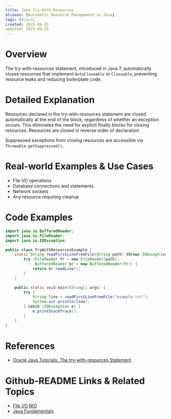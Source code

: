 ```yaml
---
title: Java Try-With-Resources
aliases: [Automatic Resource Management in Java]
tags: [#java]
created: 2025-09-25
updated: 2025-09-25
---
```


# Overview

The try-with-resources statement, introduced in Java 7, automatically closes resources that implement `AutoCloseable` or `Closeable`, preventing resource leaks and reducing boilerplate code.

# Detailed Explanation

Resources declared in the try-with-resources statement are closed automatically at the end of the block, regardless of whether an exception occurs. This eliminates the need for explicit finally blocks for closing resources. Resources are closed in reverse order of declaration.

Suppressed exceptions from closing resources are accessible via `Throwable.getSuppressed()`.

# Real-world Examples & Use Cases

- File I/O operations
- Database connections and statements
- Network sockets
- Any resource requiring cleanup

# Code Examples

```java
import java.io.BufferedReader;
import java.io.FileReader;
import java.io.IOException;

public class TryWithResourcesExample {
    static String readFirstLineFromFile(String path) throws IOException {
        try (FileReader fr = new FileReader(path);
             BufferedReader br = new BufferedReader(fr)) {
            return br.readLine();
        }
    }

    public static void main(String[] args) {
        try {
            String line = readFirstLineFromFile("example.txt");
            System.out.println(line);
        } catch (IOException e) {
            e.printStackTrace();
        }
    }
}
```

# References

- [Oracle Java Tutorials: The try-with-resources Statement](https://docs.oracle.com/javase/tutorial/essential/exceptions/tryResourceClose.html)

# Github-README Links & Related Topics

- [File I/O NIO](file-io-nio/README.md)
- [Java Fundamentals](java-fundamentals/README.md)